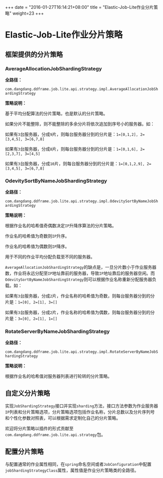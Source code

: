 +++
date = "2016-01-27T16:14:21+08:00"
title = "Elastic-Job-Lite作业分片策略"
weight=23
+++

# Elastic-Job-Lite作业分片策略

## 框架提供的分片策略

### AverageAllocationJobShardingStrategy

**全路径：**

`com.dangdang.ddframe.job.lite.api.strategy.impl.AverageAllocationJobShardingStrategy`

**策略说明：**

基于平均分配算法的分片策略，也是默认的分片策略。

如果分片不能整除，则不能整除的多余分片将依次追加到序号小的服务器。如：

如果有`3`台服务器，分成`9`片，则每台服务器分到的分片是：`1=[0,1,2], 2=[3,4,5], 3=[6,7,8]`

如果有`3`台服务器，分成`8`片，则每台服务器分到的分片是：`1=[0,1,6], 2=[2,3,7], 3=[4,5]`

如果有`3`台服务器，分成`10`片，则每台服务器分到的分片是：`1=[0,1,2,9], 2=[3,4,5], 3=[6,7,8]`

### OdevitySortByNameJobShardingStrategy


**全路径：**

`com.dangdang.ddframe.job.lite.api.strategy.impl.OdevitySortByNameJobShardingStrategy`

**策略说明：**

根据作业名的哈希值奇偶数决定`IP`升降序算法的分片策略。

作业名的哈希值为奇数则`IP`升序。

作业名的哈希值为偶数则`IP`降序。

用于不同的作业平均分配负载至不同的服务器。

`AverageAllocationJobShardingStrategy`的缺点是，一旦分片数小于作业服务器数，作业将永远分配至`IP`地址靠前的服务器，导致`IP`地址靠后的服务器空闲。而`OdevitySortByNameJobShardingStrategy`则可以根据作业名称重新分配服务器负载。如：

如果有`3`台服务器，分成`2`片，作业名称的哈希值为奇数，则每台服务器分到的分片是：`1=[0], 2=[1], 3=[]`

如果有`3`台服务器，分成`2`片，作业名称的哈希值为偶数，则每台服务器分到的分片是：`3=[0], 2=[1], 1=[]`

### RotateServerByNameJobShardingStrategy

**全路径：**

`com.dangdang.ddframe.job.lite.api.strategy.impl.RotateServerByNameJobShardingStrategy`

**策略说明：**

根据作业名的哈希值对服务器列表进行轮转的分片策略。

## 自定义分片策略

实现`JobShardingStrategy`接口并实现`sharding`方法，接口方法参数为作业服务器`IP`列表和分片策略选项，分片策略选项包括作业名称，分片总数以及分片序列号和个性化参数对照表，可以根据需求定制化自己的分片策略。

欢迎将分片策略以插件的形式贡献至`com.dangdang.ddframe.job.lite.api.strategy`包。

## 配置分片策略

与配置通常的作业属性相同，在`spring`命名空间或者`JobConfiguration`中配置`jobShardingStrategyClass`属性，属性值是作业分片策略类的全路径。

